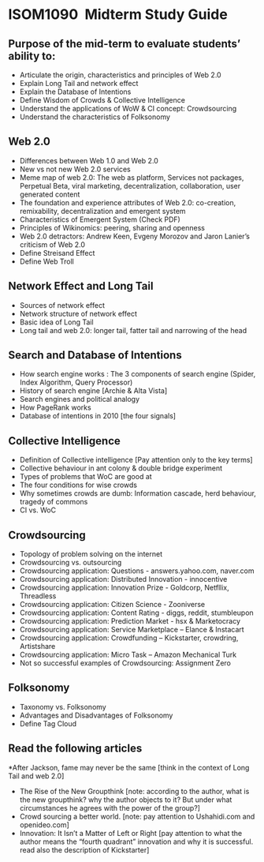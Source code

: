 # ISOM1090  Midterm Study Guide 

## Purpose of the mid-term to evaluate students’ ability to:
* Articulate the origin, characteristics and principles of Web 2.0
* Explain Long Tail and network effect 
* Explain the Database of Intentions
* Define Wisdom of Crowds & Collective Intelligence
* Understand the applications of WoW & CI concept: Crowdsourcing 
* Understand the characteristics of Folksonomy

## Web 2.0
* Differences between Web 1.0 and Web 2.0
* New vs not new Web 2.0 services
* Meme map of web 2.0: The web as platform, Services not packages, Perpetual Beta, viral marketing, decentralization, collaboration, user generated content
* The foundation and experience attributes of Web 2.0: co-creation, remixability, decentralization and emergent system
* Characteristics of Emergent System (Check PDF)
* Principles of Wikinomics: peering, sharing and openness
* Web 2.0 detractors: Andrew Keen, Evgeny Morozov  and Jaron Lanier’s criticism of Web 2.0
* Define Streisand Effect
* Define Web Troll

## Network Effect and Long Tail
* Sources of network effect
* Network structure of network effect
* Basic idea of Long Tail
* Long tail and web 2.0: longer tail, fatter tail and narrowing of the head

## Search and Database of Intentions
* How search engine works : The 3 components of search engine (Spider, Index Algorithm, Query Processor)
* History of search engine [Archie & Alta Vista]
* Search engines and political analogy
* How PageRank works
* Database of intentions in 2010 [the four signals]

## Collective Intelligence
* Definition of Collective intelligence [Pay attention only to the key terms]  
* Collective behaviour in ant colony & double bridge experiment
* Types of problems that WoC are good at
* The four conditions for wise crowds
* Why sometimes crowds are dumb: Information cascade, herd behaviour, tragedy of commons
* CI vs. WoC

## Crowdsourcing
* Topology of problem solving on the internet
* Crowdsourcing vs. outsourcing
* Crowdsourcing application: Questions - answers.yahoo.com, naver.com
* Crowdsourcing application: Distributed Innovation - innocentive
* Crowdsourcing application: Innovation Prize - Goldcorp, Netfllix, Threadless
* Crowdsourcing application: Citizen Science - Zooniverse
* Crowdsourcing application: Content Rating - diggs, reddit, stumbleupon
* Crowdsourcing application: Prediction Market - hsx & Marketocracy
* Crowdsourcing application: Service Marketplace – Elance & Instacart
* Crowdsourcing application: Crowdfunding – Kickstarter, crowdring, Artistshare
* Crowdsourcing application: Micro Task – Amazon Mechanical Turk 
* Not so successful examples of Crowdsourcing: Assignment Zero

## Folksonomy
* Taxonomy vs. Folksonomy
* Advantages and Disadvantages of Folksonomy
* Define Tag Cloud


## Read the following articles
*After Jackson, fame may never be the same [think in the context of Long Tail and web 2.0]
* The Rise of the New Groupthink [note: according to the author, what is the new groupthink? why the author objects to it?  But under what circumstances he agrees with the power of the group?] 
* Crowd sourcing a better world.  [note: pay attention to Ushahidi.com and openideo.com] 
* Innovation: It Isn’t a Matter of Left or Right  [pay attention to what the author means the “fourth quadrant” innovation and why it is successful.  read also the description of Kickstarter]

